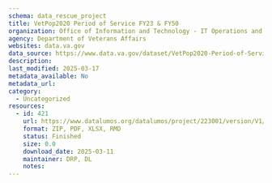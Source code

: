 ```yaml
---
schema: data_rescue_project 
title: VetPop2020 Period of Service FY23 & FY50
organization: Office of Information and Technology - IT Operations and Services (ITOPS)
agency: Department of Veterans Affairs
websites: data.va.gov
data_source: https://www.data.va.gov/dataset/VetPop2020-Period-of-Service-FY23-FY50/bszb-zcvr
description: 
last_modified: 2025-03-17
metadata_available: No
metadata_url: 
category:
  - Uncategorized
resources:
  - id: 421
    url: https://www.datalumos.org/datalumos/project/223001/version/V1/view
    format: ZIP, PDF, XLSX, RMD
    status: Finished
    size: 0.0
    download_date: 2025-03-11
    maintainer: DRP, DL
    notes: 
---
```

